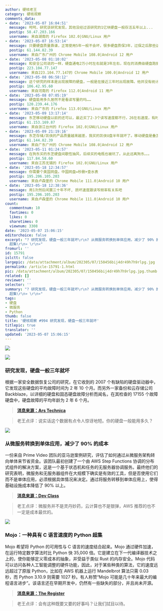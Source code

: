 ```yaml
---
author: 硬核老王
category: 硬核观察
comments_data:
- date: '2023-05-07 16:04:51'
  message: 呵呵，研究该研究发现，其他没经过该研究的1亿块硬盘一般存活五年以上...
  postip: 58.47.203.166
  username: 来自湖南的 Firefox 102.0|GNU/Linux 用户
- date: '2023-05-07 16:53:14'
  message: 只要硬盘质量靠谱，正常使用5年一般不会坏，很多硬盘质保3年，过保之后那些运气不好的就可能会坏
  postip: 61.144.82.39
  username: 来自广东广州的 Chrome Mobile 108.0|Android 12 用户
- date: '2023-05-08 01:10:02'
  message: 和安全公司说的一样，硬盘通电2万小时左右就是3年左右，现在的消费级硬盘跑到这个小时数基本上必有故障。
  postip: 223.104.77.147
  username: 来自223.104.77.147的 Chrome Mobile 100.0|Android 12 用户
- date: '2023-05-08 06:58:12'
  message: 这个研究的样本是出现故障的硬盘，一般是在接近三年时出现故障。他并没有统计那些没有出故障的硬盘。所以，由此得出大部分硬盘三年就坏，是错误的。
  postip: 106.42.95.60
  username: 来自河南的 Firefox 112.0|Android 11 用户
- date: '2023-05-08 07:05:19'
  message: 硬盘能用多久居然不是看读写量的吗……
  postip: 120.239.44.176
  username: 来自广东的 Firefox 113.0|GNU/Linux 用户
- date: '2023-05-09 13:17:14'
  message: 东芝移动硬盘以前的还可以，最近买了2-3个读写速度都不行，20左右速度，有时候掉到0。科硕盘也很差，连续2个读写都不行，没改进前，尽量不要买，硬盘买了之后一定要坏道检测，切记!
  postip: 61.153.169.87
  username: 来自浙江台州的 Firefox 102.0|GNU/Linux 用户
- date: '2023-05-09 21:19:16'
  message: 东芝存储/凯侠的产品质量越来越差，我买的凯侠U盘半年就坏了。移动硬盘是叠瓦的，做仓库盘不到一年，SMART 05数值就到了50，看某东很多人说这个硬盘容易坏，以后我不会再买他们的硬盘和U盘。希捷西数虽然也有问题，但它们的质量久经考验，没那么容易坏。
  postip: 61.144.82.39
  username: 来自广东广州的 Chrome Mobile 108.0|Android 12 用户
- date: '2023-05-11 01:24:57'
  message: 在狗东买的东芝硬盘间歇性抽风，后续买的电瓶也被坑了。从此远离狗东。。。
  postip: 117.84.58.60
  username: 来自江苏无锡的 Firefox 102.0|GNU/Linux 用户
- date: '2023-05-18 12:34:57'
  message: 你需要个美国网盘。中国网盘=秒删+查水表
  postip: 195.206.105.203
  username: 来自卢森堡的 Chrome Mobile 111.0|Android 10 用户
- date: '2023-05-18 12:38:36'
  message: 用1次然后闲置三十年不坏, 损坏速度跟读写频率有关系吧
  postip: 195.206.105.203
  username: 来自卢森堡的 Chrome Mobile 111.0|Android 10 用户
count:
  commentnum: 10
  favtimes: 0
  likes: 0
  sharetimes: 0
  viewnum: 3308
date: '2023-05-07 15:06:15'
editorchoice: false
excerpt: "? 研究发现，硬盘一般三年就坏\r\n? 从微服务转换到单体应用，减少了 90% 的成本\r\n? Mojo：一种具有 C 语言速度的 Python
  超集\r\n» \r\n»"
fromurl: ''
id: 15791
islctt: false
largepic: /data/attachment/album/202305/07/150456bij4dr49h7h9rlpg.jpg
permalink: /article-15791-1.html
pic: /data/attachment/album/202305/07/150456bij4dr49h7h9rlpg.jpg.thumb.jpg
related: []
reviewer: ''
selector: ''
summary: "? 研究发现，硬盘一般三年就坏\r\n? 从微服务转换到单体应用，减少了 90% 的成本\r\n? Mojo：一种具有 C 语言速度的 Python
  超集\r\n» \r\n»"
tags:
- 硬盘
- 微服务
- Python
thumb: false
title: '硬核观察 #994 研究发现，硬盘一般三年就坏'
titlepic: true
translator: ''
updated: '2023-05-07 15:06:15'
---
```


![](/data/attachment/album/202305/07/150456bij4dr49h7h9rlpg.jpg)


![](/data/attachment/album/202305/07/150505qgsmabu28uleao8b.jpg)


### 研究发现，硬盘一般三年就坏


根据一家安全数据恢复公司的研究，在它收到的 2007 个有缺陷的硬盘驱动器中，它发现这些硬盘的平均故障时间为 2 年 10 个月。而另外一家备份和云存储公司 Backblaze，以详细的硬盘和固态硬盘故障分析而闻名，在其检查的 17155 个故障硬盘中，硬盘故障的平均年龄为 2 年 6 个月。



> 
> **[消息来源：Ars Technica](https://arstechnica.com/gadgets/2023/05/hdds-typically-fail-in-under-3-years-backblaze-study-of-17155-drives-finds/)**
> 
> 
> 



> 
> 老王点评：说实话这个数据有点令人惊讶地短。你的硬盘一般能用多久？
> 
> 
> 


![](/data/attachment/album/202305/07/150518mk0a16jb11w7owzl.jpg)


### 从微服务转换到单体应用，减少了 90% 的成本


一份来自 Prime Video 团队的亚马逊案例研究，评估了如何通过从微服务架构转向单体来节省资金。该团队最初创建了一个由 AWS Step Functions 协调的分布式组件的解决方案，这是一个基于状态机和任务的无服务器协调服务。最终他们的研究表明，微服务和无服务器组件在大规模下确实是有效的工具，但是否使用它们而不是单体应用，必须根据具体情况来决定。通过将服务转移到单体应用上，使得基础设施成本降低了 90% 以上。



> 
> **[消息来源：Dev Class](https://devclass.com/2023/05/05/reduce-costs-by-90-by-moving-from-microservices-to-monolith-amazon-internal-case-study-raises-eyebrows/)**
> 
> 
> 



> 
> 老王点评：微服务并不是灵丹妙药，云计算也不是银弹，AWS 推荐的也不一定是成本最优的。
> 
> 
> 


![](/data/attachment/album/202305/07/150532jr6obzaieep6is6h.jpg)


### Mojo：一种具有 C 语言速度的 Python 超集


Mojo 希望将 Python 的可用性与 C 语言的速度结合起来。Mojo 通过硬件加速，在运行特定数字算法时比 Python 快 35,000 倍。它是建立在下一代编译器技术之上的，使你能够定义零成本的抽象，并受益于类似 Rust 的内存安全。Mojo 代码可以访问各种人工智能调整的硬件功能，因此，对于某些种类的算法，它的速度远远超过了原版 Python，比如在 AWS 机器上运行 Mandelbrot 算法只需 0.03 秒，而 Python 3.10.9 则需要 1027 秒。有人称赞“Mojo 可能是几十年来最大的编程语言进步”。该语言还在早期开发中，仍然有一些缺失的部分，并且尚未开源。



> 
> **[消息来源：The Register](https://www.theregister.com/2023/05/05/modular_struts_its_mojo_a)**
> 
> 
> 



> 
> 老王点评：会有这种既要又要的好事吗？让我们拭目以待。
> 
> 
>